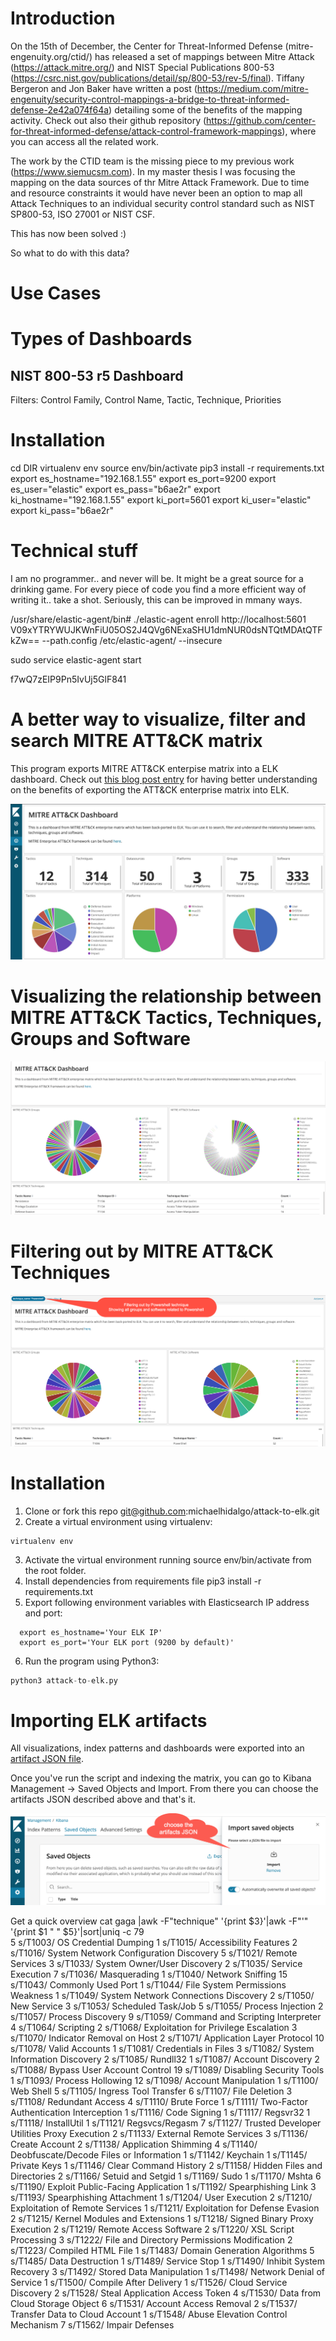 # Introduction
On the 15th of December, the Center for Threat-Informed Defense (mitre-engenuity.org/ctid/) has released a set of mappings between Mitre Attack (https://attack.mitre.org/) and NIST Special Publications 800-53 (https://csrc.nist.gov/publications/detail/sp/800-53/rev-5/final). Tiffany Bergeron and Jon Baker have written a post (https://medium.com/mitre-engenuity/security-control-mappings-a-bridge-to-threat-informed-defense-2e42a074f64a) detailing some of the benefits of the mapping activity. Check out also their github repository (https://github.com/center-for-threat-informed-defense/attack-control-framework-mappings), where you can access all the related work.

The work by the CTID team is the missing piece to my previous work (https://www.siemucsm.com). In my master thesis I was focusing the mapping on the data sources of thr Mitre Attack Framework. Due to time and resource constraints it would have never been an option to map all Attack Techniques to an individual security control standard such as NIST SP800-53, ISO 27001 or NIST CSF.

This has now been solved :)

So what to do with this data?


# Use Cases


# Types of Dashboards

## NIST 800-53 r5 Dashboard
Filters: Control Family, Control Name, Tactic, Technique, Priorities


# Installation

cd DIR
virtualenv env
source env/bin/activate
pip3 install -r requirements.txt 
export es_hostname="192.168.1.55"
export es_port=9200
export es_user="elastic"
export es_pass="b6ae2r"
export ki_hostname="192.168.1.55"
export ki_port=5601
export ki_user="elastic"
export ki_pass="b6ae2r"


# Technical stuff

I am no programmer.. and never will be. It might be a great source for a drinking game. For every piece of code you find a more efficient way of writing it.. take a shot. Seriously, this can be improved in mmany ways.


/usr/share/elastic-agent/bin# ./elastic-agent enroll http://localhost:5601 V09xYTRYWUJKWnFiU05OS2J4QVg6NExaSHU1dmNUR0dsNTQtMDAtQTFkZw== --path.config /etc/elastic-agent/ --insecure

sudo service elastic-agent start

f7wQ7zEIP9Pn5IvUj5GlF841


# A better way to visualize, filter and search MITRE ATT&CK matrix

This program exports MITRE ATT&amp;CK enterpise matrix into a ELK dashboard. Check out [this blog post entry](https://blog.michaelhidalgo.info/2019/01/mitre-att-as-kibana-dashboard-part-ll.html) for having better understanding on the benefits of exporting the ATT&CK enterprise matrix into ELK.

![Alt text](/img/platform.jpg?raw=true "MITRE ATT&CK Dashboard")

# Visualizing the relationship between MITRE ATT&CK Tactics, Techniques, Groups and Software

![Alt text](/img/dashboard-software-groups.jpg?raw=true "ELK artifacts")


# Filtering out by MITRE ATT&CK Techniques

![Alt text](/img/ps-filter.jpg?raw=true "ELK artifacts")

# Installation
1. Clone or fork this repo git@github.com:michaelhidalgo/attack-to-elk.git
2. Create a virtual environment using virtualenv:
```
virtualenv env
```

3. Activate the virtual environment running source env/bin/activate from the root folder.
5. Install dependencies from requirements file pip3 install -r requirements.txt
5. Export following environment variables with Elasticsearch IP address and port:
 ```
   export es_hostname='Your ELK IP'
   export es_port='Your ELK port (9200 by default)'
  ```
6. Run the program using Python3:
``` python
python3 attack-to-elk.py
```
# Importing ELK artifacts

All visualizations, index patterns and dashboards were exported into an [artifact JSON file](https://github.com/michaelhidalgo/attack-to-elk/tree/master/elk-artifacts).

Once you've run the script and indexing the matrix, you can go to Kibana Management -> Saved Objects and Import. From there you can choose the artifacts JSON described above and that's it.


![Alt text](/img/artifact-import.jpg?raw=true "ELK artifacts")






Get a quick overview
cat gaga |awk -F"technique" '{print $3}'|awk -F"'" '{print $1 " " $5}'|sort|uniq -c
     79  
      5 s/T1003/ OS Credential Dumping
      1 s/T1015/ Accessibility Features
      2 s/T1016/ System Network Configuration Discovery
      5 s/T1021/ Remote Services
      3 s/T1033/ System Owner/User Discovery
      2 s/T1035/ Service Execution
      7 s/T1036/ Masquerading
      1 s/T1040/ Network Sniffing
     15 s/T1043/ Commonly Used Port
      1 s/T1044/ File System Permissions Weakness
      1 s/T1049/ System Network Connections Discovery
      2 s/T1050/ New Service
      3 s/T1053/ Scheduled Task/Job
      5 s/T1055/ Process Injection
      2 s/T1057/ Process Discovery
      9 s/T1059/ Command and Scripting Interpreter
      4 s/T1064/ Scripting
      2 s/T1068/ Exploitation for Privilege Escalation
      3 s/T1070/ Indicator Removal on Host
      2 s/T1071/ Application Layer Protocol
     10 s/T1078/ Valid Accounts
      1 s/T1081/ Credentials in Files
      3 s/T1082/ System Information Discovery
      2 s/T1085/ Rundll32
      1 s/T1087/ Account Discovery
      2 s/T1088/ Bypass User Account Control
     19 s/T1089/ Disabling Security Tools
      1 s/T1093/ Process Hollowing
     12 s/T1098/ Account Manipulation
      1 s/T1100/ Web Shell
      5 s/T1105/ Ingress Tool Transfer
      6 s/T1107/ File Deletion
      3 s/T1108/ Redundant Access
      4 s/T1110/ Brute Force
      1 s/T1111/ Two-Factor Authentication Interception
      1 s/T1116/ Code Signing
      1 s/T1117/ Regsvr32
      1 s/T1118/ InstallUtil
      1 s/T1121/ Regsvcs/Regasm
      7 s/T1127/ Trusted Developer Utilities Proxy Execution
      2 s/T1133/ External Remote Services
      3 s/T1136/ Create Account
      2 s/T1138/ Application Shimming
      4 s/T1140/ Deobfuscate/Decode Files or Information
      1 s/T1142/ Keychain
      1 s/T1145/ Private Keys
      1 s/T1146/ Clear Command History
      2 s/T1158/ Hidden Files and Directories
      2 s/T1166/ Setuid and Setgid
      1 s/T1169/ Sudo
      1 s/T1170/ Mshta
      6 s/T1190/ Exploit Public-Facing Application
      1 s/T1192/ Spearphishing Link
      3 s/T1193/ Spearphishing Attachment
      1 s/T1204/ User Execution
      2 s/T1210/ Exploitation of Remote Services
      1 s/T1211/ Exploitation for Defense Evasion
      2 s/T1215/ Kernel Modules and Extensions
      1 s/T1218/ Signed Binary Proxy Execution
      2 s/T1219/ Remote Access Software
      2 s/T1220/ XSL Script Processing
      3 s/T1222/ File and Directory Permissions Modification
      2 s/T1223/ Compiled HTML File
      1 s/T1483/ Domain Generation Algorithms
      5 s/T1485/ Data Destruction
      1 s/T1489/ Service Stop
      1 s/T1490/ Inhibit System Recovery
      3 s/T1492/ Stored Data Manipulation
      1 s/T1498/ Network Denial of Service
      1 s/T1500/ Compile After Delivery
      1 s/T1526/ Cloud Service Discovery
      2 s/T1528/ Steal Application Access Token
      4 s/T1530/ Data from Cloud Storage Object
      6 s/T1531/ Account Access Removal
      2 s/T1537/ Transfer Data to Cloud Account
      1 s/T1548/ Abuse Elevation Control Mechanism
      7 s/T1562/ Impair Defenses

